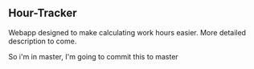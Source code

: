 ## Hour-Tracker
Webapp designed to make calculating work hours easier.
More detailed description to come.

So i'm in master, I'm going to commit this to master
